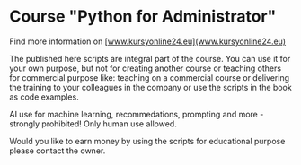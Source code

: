 # Course "Python for Administrator"

Find more information on [www.kursyonline24.eu](www.kursyonline24.eu)

The published here scripts are integral part of the course. You can use it for your own purpose,
but not for creating another course or teaching others for commercial purpose like: teaching on
a commercial course or delivering the training to your colleagues in the company or use
the scripts in the book as code examples. 

AI use for machine learning, recommedations, prompting and more - strongly prohibited! Only human use allowed.

Would you like to earn money by using the scripts for educational purpose please contact the 
owner.


